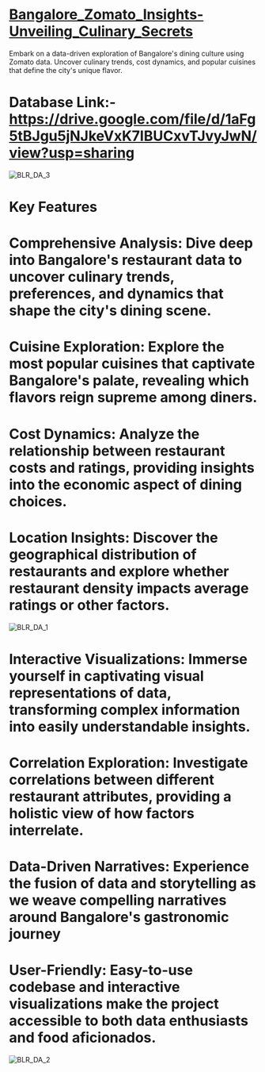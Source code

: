 # <u>Bangalore_Zomato_Insights-Unveiling_Culinary_Secrets </u>

Embark on a data-driven exploration of Bangalore's dining culture using Zomato data. Uncover culinary trends, cost dynamics, and popular cuisines that define the city's unique flavor.

# Database Link:- https://drive.google.com/file/d/1aFg5tBJgu5jNJkeVxK7IBUCxvTJvyJwN/view?usp=sharing

![BLR_DA_3](https://github.com/Tejas7592/Bangalore_Zomato_Insights-Unveiling_Culinary_Secrets/assets/127444229/64cbe677-fd8e-45b3-a7f9-71d7eff12cf4)

# Key Features
# Comprehensive Analysis: Dive deep into Bangalore's restaurant data to uncover culinary trends, preferences, and dynamics that shape the city's dining scene.
# Cuisine Exploration: Explore the most popular cuisines that captivate Bangalore's palate, revealing which flavors reign supreme among diners.
# Cost Dynamics: Analyze the relationship between restaurant costs and ratings, providing insights into the economic aspect of dining choices.
# Location Insights: Discover the geographical distribution of restaurants and explore whether restaurant density impacts average ratings or other factors.

![BLR_DA_1](https://github.com/Tejas7592/Bangalore_Zomato_Insights-Unveiling_Culinary_Secrets/assets/127444229/324e4afe-f5bd-46d3-b3d0-cec9ef4d9785)

# Interactive Visualizations: Immerse yourself in captivating visual representations of data, transforming complex information into easily understandable insights.
# Correlation Exploration: Investigate correlations between different restaurant attributes, providing a holistic view of how factors interrelate.
# Data-Driven Narratives: Experience the fusion of data and storytelling as we weave compelling narratives around Bangalore's gastronomic journey
# User-Friendly: Easy-to-use codebase and interactive visualizations make the project accessible to both data enthusiasts and food aficionados.

![BLR_DA_2](https://github.com/Tejas7592/Bangalore_Zomato_Insights-Unveiling_Culinary_Secrets/assets/127444229/5a884f7e-b0be-4b3f-b139-bff48bd5507e)


